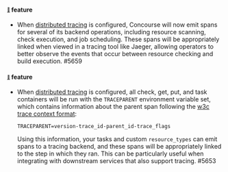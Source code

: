 #### <sub><sup><a name="5659" href="#5659">:link:</a></sup></sub> feature

* When [distributed tracing](https://concourse-ci.org/tracing.html) is configured, Concourse will now emit spans for several of its backend operations, including resource scanning, check execution, and job scheduling. These spans will be appropriately linked when viewed in a tracing tool like Jaeger, allowing operators to better observe the events that occur between resource checking and build execution. #5659

#### <sub><sup><a name="5653" href="#5653">:link:</a></sup></sub> feature

* When [distributed tracing](https://concourse-ci.org/tracing.html) is configured, all check, get, put, and task containers will be run with the `TRACEPARENT` environment variable set, which contains information about the parent span following the [w3c trace context format](https://www.w3.org/TR/trace-context/#traceparent-header):

  ```
  TRACEPARENT=version-trace_id-parent_id-trace_flags
  ```

  Using this information, your tasks and custom `resource_types` can emit spans to a tracing backend, and these spans will be appropriately linked to the step in which they ran. This can be particularly useful when integrating with downstream services that also support tracing. #5653
